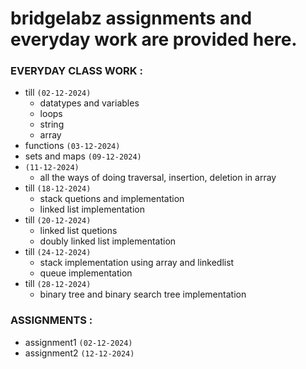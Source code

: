 # bridgelabz assignments and everyday work are provided here.

### EVERYDAY CLASS WORK :
- till `(02-12-2024)`
  - datatypes and variables
  - loops
  - string
  - array
- functions `(03-12-2024)`
- sets and maps `(09-12-2024)`
- `(11-12-2024)`
  - all the ways of doing traversal, insertion, deletion in array
- till `(18-12-2024)`
  - stack quetions and implementation
  - linked list implementation
- till `(20-12-2024)`
  - linked list quetions
  - doubly linked list implementation
- till `(24-12-2024)`
  - stack implementation using array and linkedlist 
  - queue implementation
- till `(28-12-2024)`
  - binary tree and binary search tree implementation

### ASSIGNMENTS :
- assignment1 `(02-12-2024)`
- assignment2 `(12-12-2024)`



